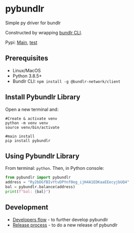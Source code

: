 # pybundlr
Simple py driver for bundlr

Constructed by wrapping [bundlr CLI](https://docs.bundlr.network/docs/client/cli).

Pypi: [Main](https://pypi.org/project/pybundlr/), [test](https://test.pypi.org/project/pybundlr)

## Prerequisites

- Linux/MacOS
- Python 3.8.5+
- Bundlr CLI: `npm install -g @bundlr-network/client`

## Install Pybundlr Library

Open a new terminal and:

```console
#Create & activate venv
python -m venv venv
source venv/bin/activate

#main install
pip install pybundlr
```

## Using Pybundlr Library

From terminal: `python`. Then, in Python console:
```python
from pybundlr import pybundlr
address = "Ry2bDGfBIvYtvDPYnf0eg_ijH4A1EDKaaEEecyjbUQ4"
bal = pybundlr.balance(address)
print(f"bal: {bal}")
```

## Development

- [Developers flow](developers.md) - to further develop pybundlr
- [Release process](release-process.md) - to do a new release of pybundlr
